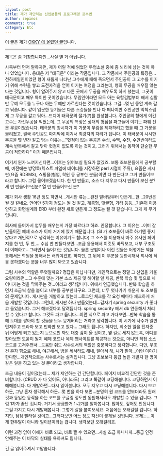 ```yaml
---
layout: post
title: 제가 제안하는 신입분들의 프로그래밍 공부법
author: zepinos
comments: true
category: Etc
---
```


이 글은 제가 [OKKY 에 올렸던 글](https://okky.kr/article/329269 "제가 제안하는 신입분들의 프로그래밍 공부법")입니다.

---

제목은 좀 거창합니다만...사실 별 거 아닙니다.

사족부터 먼저 말하자면, 제가 어릴 적에 읽었던 무협소설 중에 좀 뇌리에 남는 것이 하나 있었습니다. 용대운 저 "태극문" 이라는 작품입니다.
그 작품에서 주인공의 특징은...천하제일인이었던 형이 새롭게 나타난 고수에게 패해 죽으면서 주인공이 그 고수를 이기기 위해 수련을 쌓고 도전자격을 얻어 이기는 여정을 그리는데, 형의 무공을 배우질 않는다는 것입니다. 형이 알려주지 않고 다른 곳에서 무공을 배우도록 하게 했는데, 그곳이 태극문이고 매우 특이한 곳이었습니다.
무림인이라면 모두 아는 육합검법부터 해서 십팔반 무예 모두를 누구나 아는 무예만 가르친다는 것이었습니다. 그걸...몇 년 동안 계속 갈고 닦습니다. 같이 입문한 동기들은 다른 스승들을 만나 다 떠나지만 주인공만 억척스럽게 그 무공을 갈고 닦아...드디어 태극문의 절기(?)를 완성합니다.
주인공의 형에게 이긴 고수는 가전무공을 익혔는데, 그 무공의 특징은 상대의 헛점을 파고들어 이기는 파훼 전문 무공이었습니다. 태극문의 창시자가 이 가문이 무림을 제패하려고 했을 때 그 가문을 물리쳤고, 결국 주인공도 마지막에 이겨서 최강자의 자리가 됩니다.
이 태극문이 시시한 무공을 몇 년간 갈고 닦는 이유는..."헛점이 없는 무공은 수십, 수백, 수천, 수만번이라도 계속 반복해서 갈고 닦아 헛점이 없도록 하는 것이고, 그러기 위해서는 동작이 단순한 무공이 적합하다" 이기 때문입니다.

여기서 뭔가 느껴지신다면...이후는 읽어보실 필요가 없겠죠.
보통 초보분들에게 공부할 때, 예전에는 방명록(텍스트 파일에 데이터를 저장하던 perl 시절이 주류), 요즘은 게시판(요즘 RDBMS), 쇼핑몰(협업, 학원 등 공부한 분들)이면 다 만든다고 그거 만들어보라고 합니다.
그럼 물어보겠습니다.
한 번 만들고, 소스 다 지우고 다시 만들어 보신 분? 세 번 만들어보신분? 열 번 만들어보신 분?

제가 회사 생활 16년 정도 하면서...게시판 류는...완전 밑바탕부터 만든게...한...20번은 될 것 같네요. 언어만 5가지 정도는 될 것 같고, 계층형, 댓글형, 기타 등등...기존꺼 이용 안하고 화면설계와 ERD 부터 완전 새로 만든게 그 정도는 될 것 같습니다.
그게 제 무기입니다.

회사에 들어가서 업무를 배우는게 가장 빠르다고 하죠. 인정합니다. 그 이유는...이미 잘 만들어진 예제 소스가 이미 거기에 있기 때문입니다. (SI 가 초보들이 바로 하기엔 좋지 않다고 개인적으로 생각하는 이유이기도 합니다) 그 소스를 이용해서 아주 유사한 페이지를 한 번, 두 번,... 수십 번 만들다보면...조금 응용해서 이것도 바꿔보고, 내부 구조도 더 이해하고...그러면서 늘어가는 것입니다.
물론 문법이나 이런 것들은 어떻게든 책을 통해서든 학원을 통해서든 배워야겠죠. 하지만, 그 뒤에 이 부분을 등한시해서 회사에 적응 못하겠다는 분을 너무 많이 봐오고 있습니다.

그럼 사수의 역할은 무엇일까요? 정답은 아닙니다만, 개인적으로는 정말 그 신입을 키울 요량이라면...그 수준에 맞는 기본 소스 제공 및 해야할 일 제공, 반복 학습 및 옆으로 세어나가는 것을 막아주는 것...이라고 생각합니다.
위에서 언급했습니다. 반복 학습을 하면서 조금씩 살을 붙이고 내부를 공부한다구요. 그런데, 너무 엇나가기 쉬운게 또 초보들의 문제입니다. 게시판을 개발하고 있는데...로그인 체크를 각 요청 때마다 체크하게 처음 개발할 것입니다. 그런데, 게시판 하나 만들었는데...갑자기 spring security 가 좋다고 들었습니다. 그거 해보겠다고 달려듭니다. spring security 에서 db 연동해서 처리할 수 있다고 합니다. 그것도 파고 듭니다...이런 식으로 파고 가다보면...반복 학습을 통해 토대를 쌓아야 할 것들을 모두 뭉게버리는 거라고 생각합니다.
이 시기에 사수가 일만 던져주고 드라마 보고 만화만 보고 있다...
그래도 됩니다. 하지만, 최소한 일을 던져준 뒤 어떻게 되고 있는지 눈으로만 봐도 대충 감이 올 것이고, 옆 길로 세지 않도록, 어디를 찾아보면 도움이 될지 예제 코드나 예제 웹사이트를 제공하는 것으로, 아니면 직접 소스 코드를 고쳐주면서...도움만 줘도 사수로서의 역할은 충분하다고 생각합니다. 다만, 무조건 혼자 힘으로 해내, 야근해서, 밤을 세서라도 해내, 알아서 해, 니가 맡아...이런 이야기 한다면...개인적으로는 사수로서는 실격입니다. 그냥 초보보다 등급 높은 개발자 한 명이 같은 일을 하고 있는 것 뿐이라고 생각합니다.

조금 내용이 길어졌는데...
제가 제안하는 건 간단합니다.
페이지 비교적 간단한 것을 준비합니다. (CRUD 가 다 있어도, 아니라도) 그리고 똑같이 코딩해봅니다. 코딩하면서 이해해봅니다. 다 개발하면...다시 읽어봅니다.
모두 지우고 다시 코딩해봅니다. 다시 보고 하든, 그냥 혼자 생각해서 하든...몇 번을 하다 보면...분명히 원 코드를 안보더라도 원래 것과 동일한 동작을 하는 코드를 구글링 정도만 동원해서라도 개발할 수 있을 겁니다. 그럼 1차가 끝난 겁니다.
거기서 궁금한거 1~2개를 알아봅니다. 많아도, 깊어도 안됩니다. 그걸 가지고 다시 개발해봅니다.
그렇게 살을 붙여보세요.
처음에는 오래걸릴 겁니다. 하지만, 점점 빨라질 것이고...그러다보면 어느 정도 자신이 붙게될 것입니다.
문제는...이게 한두달이 아니라 일이년이라는 겁니다. 생각보단 오래걸리죠.

이런 과정 없이 이해가 바로 되고, 바로 짤 수 있으면...사실 초급 아니니까...중급 인정 안해주는 이 바닥의 실태를 욕하셔도 됩니다.

긴 글 읽어주셔서 고맙습니다.
